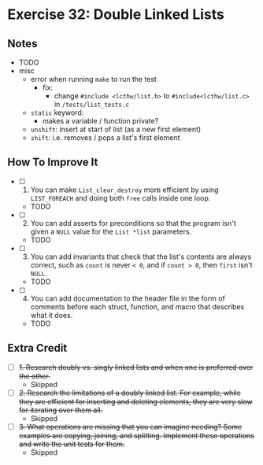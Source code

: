 # Exercise 32: Double Linked Lists

## Notes

- TODO
- misc
  - error when running `make` to run the test
    - fix:
      - change `#include <lcthw/list.h>` to `#include<lcthw/list.c>` in `/tests/list_tests.c`
  - `static` keyword:
    - makes a variable / function private?
  - `unshift`: insert at start of list (as a new first element)
  - `shift`: i.e. removes / pops a list's first element

## How To Improve It

- [ ] 1. You can make `List_clear_destroy` more efficient by using `LIST_FOREACH` and doing both `free` calls inside one loop.
  - TODO
- [ ] 2. You can add asserts for preconditions so that the program isn't given a `NULL` value for the `List *list` parameters.
  - TODO
- [ ] 3. You can add invariants that check that the list's contents are always correct, such as `count` is never `< 0`, and if `count > 0`, then `first` isn't `NULL`.
  - TODO
- [ ] 4. You can add documentation to the header file in the form of comments before each struct, function, and macro that describes what it does.
  - TODO

## Extra Credit

- [ ] ~~1. Research doubly vs. singly linked lists and when one is preferred over the other.~~
  - Skipped
- [ ] ~~2. Research the limitations of a doubly linked list. For example, while they are efficient for inserting and deleting elements, they are very slow for iterating over them all.~~
  - Skipped
- [ ] ~~3. What operations are missing that you can imagine needing? Some examples are copying, joining, and splitting. Implement these operations and write the unit tests for them.~~
  - Skipped
